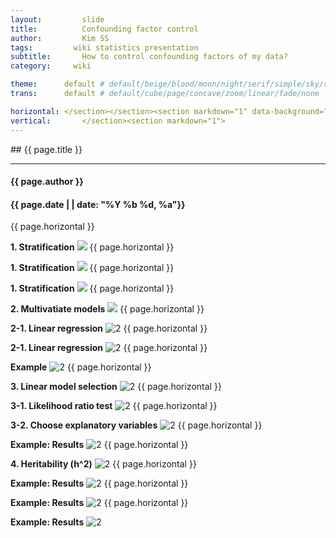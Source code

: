 ```yaml
---
layout:     	slide
title:     		Confounding factor control
author:     	Kim SS
tags:         wiki statistics presentation
subtitle:    	How to control confounding factors of my data?
category:     wiki

theme:		default # default/beige/blood/moon/night/serif/simple/sky/solarized
trans:		default # default/cube/page/concave/zoom/linear/fade/none

horizontal:	</section></section><section markdown="1" data-background="/img/slidebackground.png"><section markdown="1">
vertical:		</section><section markdown="1">
---
```


<section markdown="1" data-background="/img/slidebackground.png"><section markdown="1">
## {{ page.title }}

<hr>

#### {{ page.author }}

#### {{ page.date | | date: "%Y %b %d, %a"}}

{{ page.horizontal }}
<!-- Start Writing Below in Markdown -->

**1. Stratification**
![](/img/2017-03-25-Confounding_factor_control/슬라이드2.JPG)
{{ page.horizontal }}

**1. Stratification**
![](/img/2017-03-25-Confounding_factor_control/슬라이드3.JPG)
{{ page.horizontal }}

**1. Stratification**
![](/img/2017-03-25-Confounding_factor_control/슬라이드4.JPG)
{{ page.horizontal }}

**2. Multivatiate models**
![](/img/2017-03-25-Confounding_factor_control/슬라이드5.JPG)
{{ page.horizontal }}

**2-1. Linear regression**
![2](/img/2017-03-25-Confounding_factor_control/슬라이드6.JPG)
{{ page.horizontal }}

**2-1. Linear regression**
![2](/img/2017-03-25-Confounding_factor_control/슬라이드7.JPG)
{{ page.horizontal }}

**Example**
![2](/img/2017-03-25-Confounding_factor_control/슬라이드8.JPG)
{{ page.horizontal }}

**3. Linear model selection**
![2](/img/2017-03-25-Confounding_factor_control/슬라이드9.JPG)
{{ page.horizontal }}

**3-1. Likelihood ratio test**
![2](/img/2017-03-25-Confounding_factor_control/슬라이드10.JPG)
{{ page.horizontal }}

**3-2. Choose explanatory variables**
![2](/img/2017-03-25-Confounding_factor_control/슬라이드11.JPG)
{{ page.horizontal }}

**Example: Results**
![2](/img/2017-03-25-Confounding_factor_control/슬라이드13.JPG)
{{ page.horizontal }}

**4. Heritability (h^2)**
![2](/img/2017-03-25-Confounding_factor_control/슬라이드14.JPG)
{{ page.horizontal }}

**Example: Results**
![2](/img/2017-03-25-Confounding_factor_control/슬라이드15.JPG)
{{ page.horizontal }}

**Example: Results**
![2](/img/2017-03-25-Confounding_factor_control/슬라이드16.JPG)
{{ page.horizontal }}

**Example: Results**
![2](/img/2017-03-25-Confounding_factor_control/슬라이드17.JPG)
